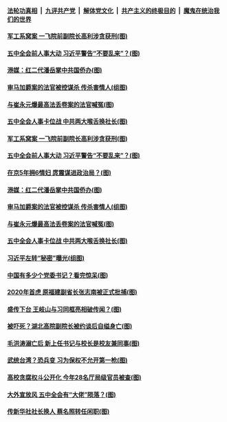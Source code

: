 ####  [法轮功真相](../../../../basic/blob/master/README.md?t=10221631) &nbsp;|&nbsp; [九评共产党](../../../../9ping.md/blob/master/README.md?t=10221631) &nbsp;|&nbsp; [解体党文化](../../../../jtdwh.md/blob/master/README.md?t=10221631)  &nbsp;|&nbsp; [共产主义的终极目的](../../../../gczydzjmd.md/blob/master/README.md?t=10221631) &nbsp;|&nbsp; [魔鬼在统治我们的世界](../../../../mgztzwmdsj.md/blob/master/README.md?t=10221631) 

#### [军工系窝案 一飞院前副院长高利涉贪获刑(图)](../pages/p2/950017.md?t=10221631) 

#### [五中全会前人事大动 习近平警告“不要乱来”？(图)](../pages/p2/949936.md?t=10221631) 

#### [港媒：红二代潘岳掌中共国侨办(图)](../pages/p2/949938.md?t=10221631) 

#### [审马加爵案的法官被控谋杀 传杀害情人(组图)](../pages/p2/949920.md?t=10221631) 

#### [与崔永元爆最高法丢卷案的法官喊冤(图)](../pages/p2/949911.md?t=10221631) 

#### [五中全会人事卡位战 中共两大喉舌换社长(图)](../pages/p2/949892.md?t=10221631) 

#### [军工系窝案 一飞院前副院长高利涉贪获刑(图)](../pages/p2/950017.md?t=10221631) 

#### [五中全会前人事大动 习近平警告“不要乱来”？(图)](../pages/p2/949936.md?t=10221631) 

#### [在京5年拥6情妇 庹震谋进政治局？(图)](../pages/p2/949953.md?t=10221631) 

#### [港媒：红二代潘岳掌中共国侨办(图)](../pages/p2/949938.md?t=10221631) 

#### [审马加爵案的法官被控谋杀 传杀害情人(组图)](../pages/p2/949920.md?t=10221631) 

#### [与崔永元爆最高法丢卷案的法官喊冤(图)](../pages/p2/949911.md?t=10221631) 

#### [五中全会人事卡位战 中共两大喉舌换社长(图)](../pages/p2/949892.md?t=10221631) 

#### [习近平左转“秘密”曝光(组图)](../pages/p2/949888.md?t=10221631) 

#### [中国有多少个党委书记？看完惊呆(图)](../pages/p2/949849.md?t=10221631) 


#### [2020年首虎 原福建副省长张志南被正式批捕(图)](../pages/p2/949850.md?t=10221631) 

#### [盛传下台 王岐山与习同框亮相破传闻？(图)](../pages/p2/949823.md?t=10221631) 


#### [被吓死？湖北高院副院长被约谈后自缢身亡(图)](../pages/p2/949803.md?t=10221631) 

#### [毛洪涛溺亡后 新上任书记与校长是校友兼同事(图)](../pages/p2/949786.md?t=10221631) 

#### [武统台湾？恐兵变 习为保权不允开第一枪(图)](../pages/p2/949719.md?t=10221631) 

#### [高校贪腐权斗公开化 今年28名厅局级官员被查(图)](../pages/p2/949720.md?t=10221631) 

#### [大外宣放风 五中全会有“大佬”陨落？(图)](../pages/p2/949637.md?t=10221631) 


#### [传新华社社长换人 蔡名照转任闲职(图)](../pages/p2/949709.md?t=10221631) 

